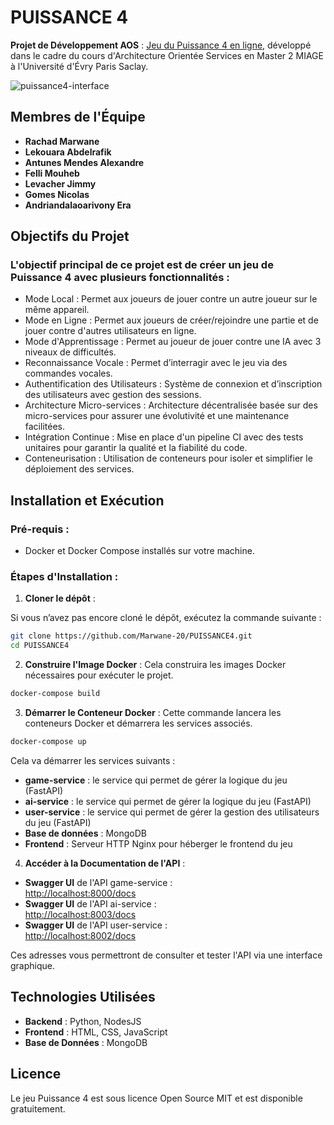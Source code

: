 
# **PUISSANCE 4**  
**Projet de Développement AOS** : [Jeu du Puissance 4 en ligne](https://puissance4-2f2e.onrender.com/user.html), développé dans le cadre du cours d'Architecture Orientée Services en Master 2 MIAGE à l'Université d'Évry Paris Saclay.

![puissance4-interface](https://cdn.discordapp.com/attachments/683698523748827145/1327786485180534918/image.png?ex=67845507&is=67830387&hm=8d8b9c450c1b6c3d08f4611afbc591e144b7edfc9466b1f9c42aa8d4d154441b&)

## **Membres de l'Équipe**
- **Rachad Marwane**  
- **Lekouara Abdelrafik**  
- **Antunes Mendes Alexandre**  
- **Felli Mouheb**  
- **Levacher Jimmy**  
- **Gomes Nicolas**  
- **Andriandalaoarivony Era**  

## **Objectifs du Projet**
### L'objectif principal de ce projet est de créer un jeu de Puissance 4 avec plusieurs fonctionnalités :
- Mode Local : Permet aux joueurs de jouer contre un autre joueur sur le même appareil.
- Mode en Ligne : Permet aux joueurs de créer/rejoindre une partie et de jouer contre d'autres utilisateurs en ligne.
- Mode d'Apprentissage : Permet au joueur de jouer contre une IA avec 3 niveaux de difficultés.
- Reconnaissance Vocale : Permet d’interragir avec le jeu via des commandes vocales.
- Authentification des Utilisateurs : Système de connexion et d’inscription des utilisateurs avec gestion des sessions.
- Architecture Micro-services : Architecture décentralisée basée sur des micro-services pour assurer une évolutivité et une maintenance facilitées.
- Intégration Continue : Mise en place d'un pipeline CI avec des tests unitaires pour garantir la qualité et la fiabilité du code.
- Conteneurisation : Utilisation de conteneurs pour isoler et simplifier le déploiement des services.

## **Installation et Exécution**

### **Pré-requis** :
- Docker et Docker Compose installés sur votre machine.

### **Étapes d'Installation** :

1. **Cloner le dépôt** :

Si vous n’avez pas encore cloné le dépôt, exécutez la commande suivante :
```bash
git clone https://github.com/Marwane-20/PUISSANCE4.git
cd PUISSANCE4
```

2. **Construire l'Image Docker** :
Cela construira les images Docker nécessaires pour exécuter le projet.
```bash
docker-compose build
```

3. **Démarrer le Conteneur Docker** :
Cette commande lancera les conteneurs Docker et démarrera les services associés.
```bash
docker-compose up
```

Cela va démarrer les services suivants :
- **game-service** : le service qui permet de gérer la logique du jeu (FastAPI)
- **ai-service** : le service qui permet de gérer la logique du jeu (FastAPI)
- **user-service** : le service qui permet de gérer la gestion des utilisateurs du jeu (FastAPI)
- **Base de données** : MongoDB
- **Frontend** : Serveur HTTP Nginx pour héberger le frontend du jeu

4. **Accéder à la Documentation de l'API** :
- **Swagger UI** de l'API game-service :  
   [http://localhost:8000/docs](http://localhost:8000/docs)
- **Swagger UI** de l'API ai-service :  
   [http://localhost:8003/docs](http://localhost:8002/docs)
- **Swagger UI** de l'API user-service :  
   [http://localhost:8002/docs](http://localhost:8003/docs)

Ces adresses vous permettront de consulter et tester l'API via une interface graphique.

## **Technologies Utilisées**
- **Backend** : Python, NodesJS
- **Frontend** : HTML, CSS, JavaScript
- **Base de Données** : MongoDB

## **Licence**
Le jeu Puissance 4 est sous licence Open Source MIT et est disponible gratuitement.
